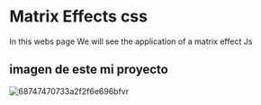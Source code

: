 # Matrix Effects css
In this webs page We will see the application of a matrix effect Js

## imagen de este mi proyecto
![68747470733a2f2f6e696bfvr](https://user-images.githubusercontent.com/117705995/200725900-37070a66-e0a7-46b1-ab96-39f66a12b1c2.gif)



